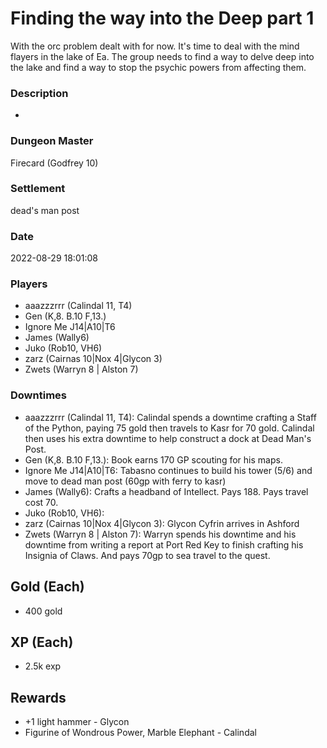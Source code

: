 # Finding the way into the Deep part 1
With the orc problem dealt with for now. It's time to deal with the mind flayers in the lake of Ea. The group needs to find a way to delve deep into the lake and find a way to stop the psychic powers from affecting them.
### Description
-
### Dungeon Master
Firecard (Godfrey 10)
### Settlement
dead's man post
### Date
2022-08-29 18:01:08
### Players
* aaazzzrrr (Calindal 11, T4)
* Gen (K,8. B.10 F,13.)
* Ignore Me J14|A10|T6
* James (Wally6)
* Juko (Rob10, VH6)
* zarz (Cairnas 10|Nox 4|Glycon 3)
* Zwets (Warryn 8 | Alston 7)
### Downtimes
* aaazzzrrr (Calindal 11, T4): Calindal spends a downtime crafting a Staff of the Python, paying 75 gold then travels to Kasr for 70 gold. Calindal then uses his extra downtime to help construct a dock at Dead Man's Post.
* Gen (K,8. B.10 F,13.): Book earns 170 GP scouting for his maps.
* Ignore Me J14|A10|T6: Tabasno continues to build his tower (5/6) and move to dead man post (60gp with ferry to kasr)
* James (Wally6): Crafts a headband of Intellect. Pays 188. Pays travel cost 70.
* Juko (Rob10, VH6): 
* zarz (Cairnas 10|Nox 4|Glycon 3): Glycon Cyfrin arrives in Ashford
* Zwets (Warryn 8 | Alston 7): Warryn spends his downtime and his downtime from writing a report at Port Red Key to finish crafting his Insignia of Claws. And pays 70gp to sea travel to the quest.
## Gold (Each)
* 400 gold
## XP (Each)
* 2.5k exp
## Rewards
* +1 light hammer - Glycon
* Figurine of Wondrous Power, Marble Elephant -   Calindal